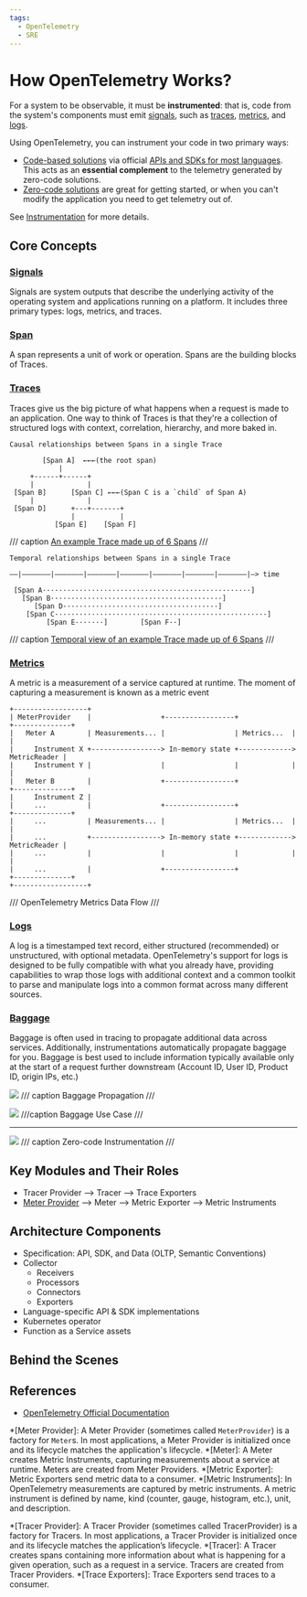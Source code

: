```yaml
---
tags:
  - OpenTelemetry
  - SRE
---
```


# How OpenTelemetry Works?

For a system to be observable, it must be **instrumented**: that is, code from the system's components must emit [signals](https://opentelemetry.io/docs/concepts/signals/), such as [traces](https://opentelemetry.io/docs/concepts/signals/traces/), [metrics](https://opentelemetry.io/docs/concepts/signals/metrics/), and [logs](https://opentelemetry.io/docs/concepts/signals/logs/).

Using OpenTelemetry, you can instrument your code in two primary ways:

- [Code-based solutions](https://opentelemetry.io/docs/concepts/instrumentation/code-based/) via official [APIs and SDKs for most languages](https://opentelemetry.io/docs/languages/). This acts as an **essential complement** to the telemetry generated by zero-code solutions.
- [Zero-code solutions](https://opentelemetry.io/docs/concepts/instrumentation/zero-code/) are great for getting started, or when you can't modify the application you need to get telemetry out of.

See [Instrumentation](https://opentelemetry.io/docs/concepts/instrumentation/) for more details.

## Core Concepts


### [**Signals**](https://opentelemetry.io/docs/concepts/signals/)

Signals are system outputs that describe the underlying activity of the operating system and applications running on a platform. It includes three primary types: logs, metrics, and traces.

### [**Span**](https://opentelemetry.io/docs/concepts/signals/traces/#spans)

A span represents a unit of work or operation. Spans are the building blocks of Traces.

### [**Traces**](https://opentelemetry.io/docs/concepts/signals/traces)

Traces give us the big picture of what happens when a request is made to an application. One way to think of Traces is that they're a collection of structured logs with context, correlation, hierarchy, and more baked in.

```
Causal relationships between Spans in a single Trace

        [Span A]  ←←←(the root span)
            |
     +------+------+
     |             |
 [Span B]      [Span C] ←←←(Span C is a `child` of Span A)
     |             |
 [Span D]      +---+-------+
               |           |
           [Span E]    [Span F]
```
/// caption
[An example Trace made up of 6 Spans](https://opentelemetry.io/docs/specs/otel/overview/#traces%20A)
///

```
Temporal relationships between Spans in a single Trace

––|–––––––|–––––––|–––––––|–––––––|–––––––|–––––––|–––––––|–> time

 [Span A···················································]
   [Span B··········································]
      [Span D······································]
    [Span C····················································]
         [Span E·······]        [Span F··]
```
/// caption
[Temporal view of an example Trace made up of 6 Spans](https://opentelemetry.io/docs/specs/otel/overview/#traces%20A)
///


### [**Metrics**](https://opentelemetry.io/docs/concepts/signals/metrics/)

A metric is a measurement of a service captured at runtime. The moment of capturing a measurement is known as a metric event

```
+------------------+
| MeterProvider    |                 +-----------------+             +--------------+
|   Meter A        | Measurements... |                 | Metrics...  |              |
|     Instrument X +-----------------> In-memory state +-------------> MetricReader |
|     Instrument Y |                 |                 |             |              |
|   Meter B        |                 +-----------------+             +--------------+
|     Instrument Z |
|     ...          |                 +-----------------+             +--------------+
|     ...          | Measurements... |                 | Metrics...  |              |
|     ...          +-----------------> In-memory state +-------------> MetricReader |
|     ...          |                 |                 |             |              |
|     ...          |                 +-----------------+             +--------------+
+------------------+
```
///
OpenTelemetry Metrics Data Flow
///

### [**Logs**](https://opentelemetry.io/docs/concepts/signals/logs/)

A log is a timestamped text record, either structured (recommended) or unstructured, with optional metadata. OpenTelemetry's support for logs is designed to be fully compatible with what you already have, providing capabilities to wrap those logs with additional context and a common toolkit to parse and manipulate logs into a common format across many different sources.

### [**Baggage**](https://opentelemetry.io/docs/concepts/signals/baggage/)

Baggage is often used in tracing to propagate additional data across services. Additionally, instrumentations automatically propagate baggage for you. Baggage is best used to include information typically available only at the start of a request further downstream (Account ID, User ID, Product ID, origin IPs, etc.)

![](https://opentelemetry.io/docs/concepts/signals/otel-baggage.svg)
/// caption
Baggage Propagation
///

![](https://opentelemetry.io/docs/concepts/signals/otel-baggage-2.svg)
///caption
Baggage Use Case
///


---

![](https://opentelemetry.io/docs/concepts/instrumentation/zero-code/zero-code.svg)
/// caption
Zero-code Instrumentation
///


## Key Modules and Their Roles

- Tracer Provider --> Tracer --> Trace Exporters
- [Meter Provider](https://opentelemetry.io/docs/concepts/signals/metrics/#meter-provider) --> Meter --> Metric Exporter --> Metric Instruments

## Architecture Components

- Specification: API, SDK, and Data (OLTP, Semantic Conventions)
- Collector
    - Receivers
    - Processors
    - Connectors
    - Exporters
- Language-specific API & SDK implementations
- Kubernetes operator
- Function as a Service assets



## Behind the Scenes

## References

- [OpenTelemetry Official Documentation](https://opentelemetry.io/)


*[Meter Provider]: A Meter Provider (sometimes called `MeterProvider`) is a factory for `Meter`s. In most applications, a Meter Provider is initialized once and its lifecycle matches the application's lifecycle.
*[Meter]: A Meter creates Metric Instruments, capturing measurements about a service at runtime. Meters are created from Meter Providers.
*[Metric Exporter]: Metric Exporters send metric data to a consumer.
*[Metric Instruments]: In OpenTelemetry measurements are captured by metric instruments. A metric instrument is defined by name, kind (counter, gauge, histogram, etc.), unit, and description.
 

*[Tracer Provider]: A Tracer Provider (sometimes called TracerProvider) is a factory for Tracers. In most applications, a Tracer Provider is initialized once and its lifecycle matches the application’s lifecycle.
*[Tracer]: A Tracer creates spans containing more information about what is happening for a given operation, such as a request in a service. Tracers are created from Tracer Providers.
*[Trace Exporters]: Trace Exporters send traces to a consumer.